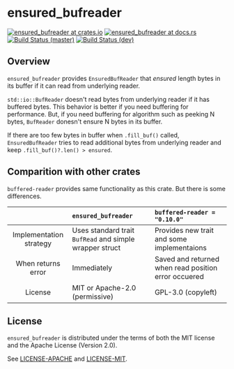 ensured_bufreader
=======

[![ensured_bufreader at crates.io](https://img.shields.io/crates/v/ensured_bufreader.svg)](https://crates.io/crates/ensured_bufreader)
[![ensured_bufreader at docs.rs](https://docs.rs/ensured_bufreader/badge.svg)](https://docs.rs/ensured_bufreader)
[![Build Status (master)](https://travis-ci.org/IgaguriMK/ensured_bufreader.svg?branch=master)](https://travis-ci.org/IgaguriMK/ensured_bufreader)
[![Build Status (dev)](https://travis-ci.org/IgaguriMK/ensured_bufreader.svg?branch=dev)](https://travis-ci.org/IgaguriMK/ensured_bufreader)

## Overview

`ensured_bufreader` provides `EnsuredBufReader` that _ensured_ length bytes in its buffer if it can read from underlying reader.

`std::io::BufReader` doesn't read bytes from underlying reader if it has buffered bytes.
This behavior is better if you need buffering for performance.
But, if you need buffering for algorithm such as peeking N bytes, `BufReader` donesn't ensure N bytes in its buffer.

If there are too few bytes in buffer when `.fill_buf()` called, `EnsuredBufReader` tries to read additional bytes from underlying reader and keep `.fill_buf()?.len() > ensured`.

## Comparition with other crates

`buffered-reader` provides same functionality as this crate.
But there is some differences.

|   | `ensured_bufreader` | `buffered-reader = "0.10.0"` |
|:-:|:--|:--|
| Implementation strategy | Uses standard trait `BufRead` and simple wrapper struct | Provides new trait and some implementaions |
| When returns error | Immediately | Saved and returned when read position error occuered |
| License | MIT or Apache-2.0 (permissive) | GPL-3.0 (copyleft) |

## License

`ensured_bufreader` is distributed under the terms of both the MIT license and the Apache License (Version 2.0).

See [LICENSE-APACHE](LICENSE-APACHE) and [LICENSE-MIT](LICENSE-MIT).